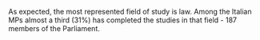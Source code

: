 As expected, the most represented field of study is law. Among the Italian MPs almost a third (31%) has completed the studies in that field - 187 members of the Parliament. 